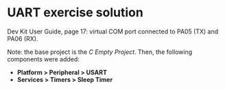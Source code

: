 # UART exercise solution

Dev Kit User Guide, page 17: virtual COM port connected to PA05 (TX) and PA06 (RX).

Note: the base project is the *C Empty Project*. Then, the following components were added:
* **Platform > Peripheral > USART**
* **Services > Timers > Sleep Timer**

